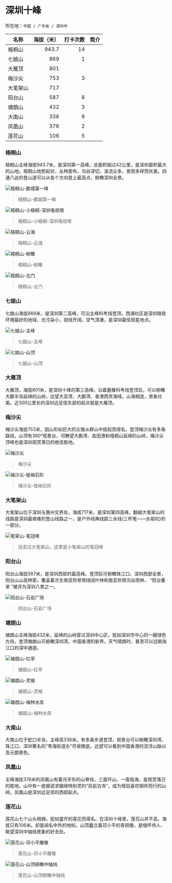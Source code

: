 # 深圳十峰

所在地：`中国 / 广东省 / 深圳市`

|名称|海拔（米）|打卡次数|简介|
|---|---:|---:|---|
| 梧桐山 | 943.7 | 14 |
| 七娘山 | 869 | 1 |
| 大雁顶 | 801 |  |
| 梅沙尖 | 753 | 3 |
| 大笔架山 | 717 |  |
| 阳台山 | 587 | 8 |
| 塘朗山 | 432 | 3 |
| 大南山 | 336 | 9 |
| 凤凰山 | 376 | 2 |
| 莲花山 | 106 | 5 |

### 梧桐山

梧桐山主峰海拔943.7米，是深圳第一高峰。总面积超过42公里，是深圳面积最大的山地。梧桐山地势起伏，丛林密布，沟谷深切，溪流众多，景观多样而优美。四通八达的登山道可以从各个方向登上最高点，俯瞰深圳全景。

![梧桐山-鹏城第一峰](./深圳十峰/梧桐山-鹏城第一峰.webp)
> 梧桐山-鹏城第一峰

![梧桐山-小梧桐-深圳电视塔](./深圳十峰/梧桐山-小梧桐-深圳电视塔.webp)
> 梧桐山-小梧桐-深圳电视塔

![梧桐山-云海](./深圳十峰/梧桐山-云海.webp)
> 梧桐山-云海

![梧桐山-俯瞰](./深圳十峰/梧桐山-俯瞰.webp)
> 梧桐山-俯瞰

![梧桐山-北门](./深圳十峰/梧桐山-北门.webp)
> 梧桐山-北门

### 七娘山

七娘山海拔869米，是深圳第二高峰，可沿主峰科考线登顶。西涌社区是深圳暗夜环境最好的地域，光污染小，视线开阔，空气清澈，是深圳最佳观星地点。

![七娘山-主峰](./深圳十峰/七娘山-主峰.webp)
> 七娘山-主峰

![七娘山-山顶](./深圳十峰/七娘山-山顶.webp)
> 七娘山-山顶

### 大雁顶

大雁顶，海拔801米，是深圳十峰的第三高峰。沿着鹿雁科考线登顶后，可以俯瞰大鹏半岛延绵的山岭，远望大亚湾、大鹏湾、香港西贡海域，山海相连，景象壮美。近300公里长的深圳远足径东部的起点就是大雁顶。

### 梅沙尖

梅沙尖海拔753米，因山形如巨大的尖锥从群山中拔起而得名。登顶梅沙尖有多条路线，山顶有360°观景台，可瞭望大鹏湾、盐田港和梧桐山延绵的山岭，梅沙尖顶峰也是深圳观赏落日的绝佳胜地。

![梅沙尖](./深圳十峰/梅沙尖.webp)
> 梅沙尖

![梅沙尖-陡峭石阶](./深圳十峰/梅沙尖-陡峭石阶.webp)
> 梅沙尖-陡峭石阶

### 大笔架山

大笔架山位于深圳与惠州交界处，海拔717米，是深圳第四高峰。翻越大笔架山的线路是深圳最艰难的登山线路之一，是户外经典线路三水线(三杆笔——水祖坑)的一部分。

![笔架山-笔冠峰](./深圳十峰/笔架山-笔冠峰.webp)

> 没去过大笔架山，这里是小笔架山的笔冠峰

### 阳台山

阳台山海拔587米，是深圳西部的最高峰。登顶后可俯瞰珠江口、深圳西部全景，阳台山山高林密，覆盖着次生南亚热带常绿阔叶林和南亚热带沟谷雨林， “阳台叠翠 ”被评为深圳八景之一。

![阳台山-石岩广场](./深圳十峰/阳台山-石岩广场.webp)
> 阳台山-石岩广场

### 塘朗山

塘朗山主峰海拔432米，延绵的山岭穿过深圳中心区，犹如深圳市中心的一艘绿色方舟。登顶塘朗山可俯瞰深圳湾，中国香港的新界，天气晴朗时，甚至可以远眺珠江口的深中通道。

![塘朗山-红亭](./深圳十峰/塘朗山-红亭.webp)
> 塘朗山-红亭

![塘朗山-灵猴](./深圳十峰/塘朗山-灵猴.webp)
> 塘朗山-灵猴

![塘朗山-梅林水库](./深圳十峰/塘朗山-梅林水库.webp)
> 塘朗山-梅林水库

### 大南山

大南山位于蛇口半岛，主峰高336米。有多条步道登顶，观景台可以俯瞰深圳湾、珠江口，深圳著名的“粤海街道办”尽收眼底，远望可以看到中国香港的流浮山脉以及元朗景色。

### 凤凰山

主峰海拔376米的凤凰山有着月牙形的山脊线，三面环山，一面临海，是观赏落日的胜地。山中有一座据说求姻缘特别灵的“凤岩古寺”，成为情侣喜欢相伴而行的山岭。凤凰山是深圳远足径的西部起点。

### 莲花山

莲花山七个山头相拥，犹如盛开的莲花而得名。在深圳十峰里，莲花山并不高，海拔只有106米。却是闻名中外的地标。山顶矗立着邓小平的青铜像，是缅怀伟人、眺望深圳中轴线景象的好去处。

![莲花山-邓小平雕像](./深圳十峰/莲花山-邓小平雕像.webp)
> 莲花山-邓小平雕像

![莲花山-山顶俯瞰中轴线](./深圳十峰/莲花山-山顶俯瞰中轴线.webp)
> 莲花山-山顶俯瞰中轴线